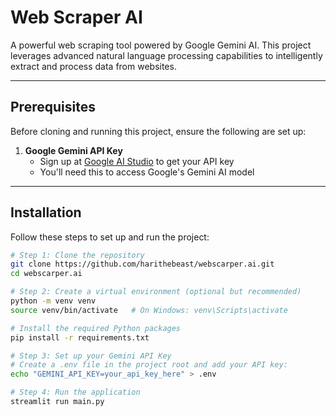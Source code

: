 # **Web Scraper AI**

A powerful web scraping tool powered by Google Gemini AI. This project leverages advanced natural language processing capabilities to intelligently extract and process data from websites.

---

## **Prerequisites**

Before cloning and running this project, ensure the following are set up:

1. **Google Gemini API Key**  
   - Sign up at [Google AI Studio](https://makersuite.google.com/app/apikey) to get your API key
   - You'll need this to access Google's Gemini AI model

---

## **Installation**

Follow these steps to set up and run the project:

```bash
# Step 1: Clone the repository
git clone https://github.com/harithebeast/webscarper.ai.git
cd webscarper.ai

# Step 2: Create a virtual environment (optional but recommended)
python -m venv venv
source venv/bin/activate   # On Windows: venv\Scripts\activate

# Install the required Python packages
pip install -r requirements.txt

# Step 3: Set up your Gemini API Key
# Create a .env file in the project root and add your API key:
echo "GEMINI_API_KEY=your_api_key_here" > .env

# Step 4: Run the application
streamlit run main.py
